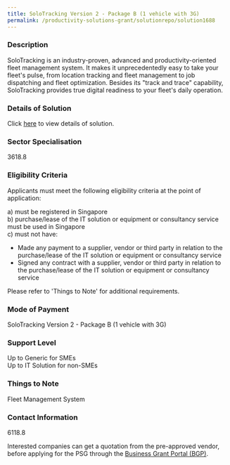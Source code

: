 ```yaml
---
title: SoloTracking Version 2 - Package B (1 vehicle with 3G)
permalink: /productivity-solutions-grant/solutionrepo/solution1688
---
```


### Description

SoloTracking is an industry-proven, advanced and productivity-oriented fleet management system. It makes it unprecedentedly easy to take your fleet's pulse, from location tracking and fleet management to job dispatching and fleet optimization. Besides its "track and trace" capability, SoloTracking provides true digital readiness to your fleet's daily operation.

### Details of Solution

Click <a href='Solo Pte. Ltd.' target='_blank' rel='noopener'>here</a> to view details of solution.

### Sector Specialisation

 3618.8 

### Eligibility Criteria

Applicants must meet the following eligibility criteria at the point of application:

a) must be registered in Singapore <br>
b) purchase/lease of the IT solution or equipment or consultancy service must be used in Singapore <br>
c) must not have:
- Made any payment to a supplier, vendor or third party in relation to the purchase/lease of the IT solution or equipment or consultancy service
- Signed any contract with a supplier, vendor or third party in relation to the purchase/lease of the IT solution or equipment or consultancy service

Please refer to 'Things to Note' for additional requirements.

### Mode of Payment
SoloTracking Version 2 - Package B (1 vehicle with 3G)

### Support Level
Up to Generic for SMEs <br>
Up to IT Solution for non-SMEs

### Things to Note
Fleet Management System

### Contact Information
6118.8

Interested companies can get a quotation from the pre-approved vendor, before applying for the PSG through the <a target='_blank' rel='noopener' href='https://www.businessgrants.gov.sg/'>Business Grant Portal (BGP)</a>.
